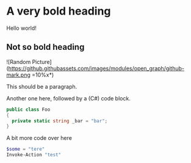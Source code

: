 # A very bold heading

Hello world!

## Not so bold heading

![Random Picture](https://github.githubassets.com/images/modules/open_graph/github-mark.png =10%x*)

This should be a paragraph.

Another one here, followed by a (C#) code block.

```csharp
public class Foo
{
  private static string _bar = "bar";
}
```

A bit more code over here

```powershell
$some = "tere"
Invoke-Action "test"
```
